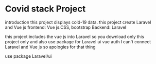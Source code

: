 <h1>Covid stack Project </h1>

introduction
    this project displays cold-19 data. this project create Laravel and Vue js
    frontend: Vue js.CSS, bootstrap
    Backend:  Laravel

this project includes the vue js into  Laravel so you download only this project only and also use package for Laravel ui vue auth
I can't connect Laravel and Vue js so apologies for that thing

use package
Laravel/ui



